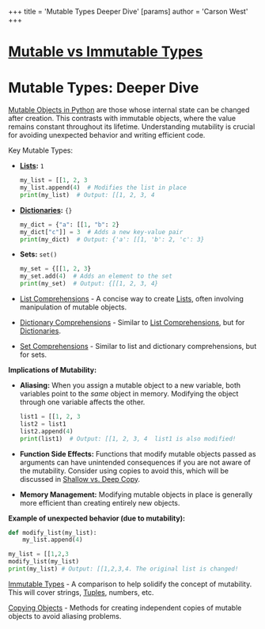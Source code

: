 +++
 title = 'Mutable Types Deeper Dive'
[params]
	author = 'Carson West'
+++
# [Mutable vs Immutable Types](./../mutable-vs-immutable-types/)
# Mutable Types: Deeper Dive

[Mutable Objects in Python](./../mutable-objects-in-python/) are those whose internal state can be changed after creation.  This contrasts with immutable objects, where the value remains constant throughout its lifetime.  Understanding mutability is crucial for avoiding unexpected behavior and writing efficient code.

Key Mutable Types:

* **[Lists](./../lists/):**  `1`
    ```python
    my_list = [[1, 2, 3
    my_list.append(4)  # Modifies the list in place
    print(my_list)  # Output: [[1, 2, 3, 4
    ```

* **[Dictionaries](./../dictionaries/):** `{}`
    ```python
    my_dict = {"a": [[1, "b": 2}
    my_dict["c"]] = 3  # Adds a new key-value pair
    print(my_dict)  # Output: {'a': [[1, 'b': 2, 'c': 3}
    ```

* **Sets:** `set()`
    ```python
    my_set = {[[1, 2, 3}
    my_set.add(4)  # Adds an element to the set
    print(my_set)  # Output: {[[1, 2, 3, 4}
    ```

* [List Comprehensions](./../list-comprehensions/) -  A concise way to create [Lists](./../lists/), often involving manipulation of mutable objects.


* [Dictionary Comprehensions](./../dictionary-comprehensions/) - Similar to [List Comprehensions](./../list-comprehensions/), but for [Dictionaries](./../dictionaries/).


* [Set Comprehensions](./../set-comprehensions/) -  Similar to list and dictionary comprehensions, but for sets.


**Implications of Mutability:**

* **Aliasing:** When you assign a mutable object to a new variable, both variables point to the *same* object in memory. Modifying the object through one variable affects the other.

    ```python
    list1 = [[1, 2, 3
    list2 = list1
    list2.append(4)
    print(list1)  # Output: [[1, 2, 3, 4  list1 is also modified!
    ```

* **Function Side Effects:**  Functions that modify mutable objects passed as arguments can have unintended consequences if you are not aware of the mutability.  Consider using copies to avoid this, which will be discussed in [Shallow vs. Deep Copy](./../shallow-vs.-deep-copy/).

* **Memory Management:**  Modifying mutable objects in place is generally more efficient than creating entirely new objects.


**Example of unexpected behavior (due to mutability):**

```python
def modify_list(my_list):
    my_list.append(4)

my_list = [[1,2,3
modify_list(my_list)
print(my_list) # Output: [[1,2,3,4. The original list is changed!
```

[Immutable Types](./../immutable-types/) - A comparison to help solidify the concept of mutability.  This will cover strings, [Tuples](./../tuples/), numbers, etc.

[Copying Objects](./../copying-objects/) -  Methods for creating independent copies of mutable objects to avoid aliasing problems.
